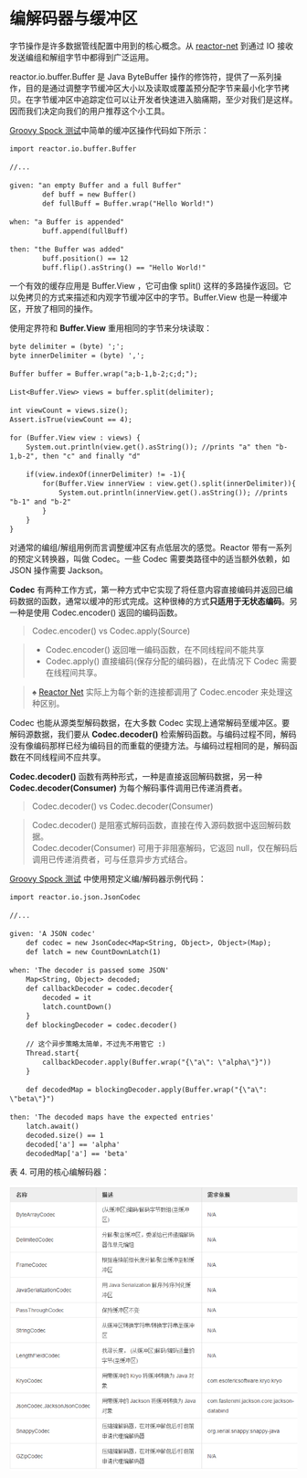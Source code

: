 # 编解码器与缓冲区

字节操作是许多数据管线配置中用到的核心概念。从 [reactor-net](http://projectreactor.io/docs/reference/#net-overview) 到通过 IO 接收发送编组和解组字节中都得到广泛运用。

reactor.io.buffer.Buffer 是 Java ByteBuffer 操作的修饰符，提供了一系列操作，目的是通过调整字节缓冲区大小以及读取或覆盖预分配字节来最小化字节拷贝。在字节缓冲区中追踪定位可以让开发者快速进入脑痛期，至少对我们是这样。因而我们决定向我们的用户推荐这个小工具。

[Groovy Spock 测试](https://github.com/reactor/reactor/blob/master/reactor-core/src/test/groovy/reactor/io/buffer/BufferSpec.groovy)中简单的缓冲区操作代码如下所示：

```
import reactor.io.buffer.Buffer

//...

given: "an empty Buffer and a full Buffer"
        def buff = new Buffer()
        def fullBuff = Buffer.wrap("Hello World!")

when: "a Buffer is appended"
        buff.append(fullBuff)

then: "the Buffer was added"
        buff.position() == 12
        buff.flip().asString() == "Hello World!"
```

一个有效的缓存应用是 Buffer.View ，它可由像 split() 这样的多路操作返回。它以免拷贝的方式来描述和内观字节缓冲区中的字节。Buffer.View 也是一种缓冲区，开放了相同的操作。

使用定界符和 **Buffer.View** 重用相同的字节来分块读取：

```
byte delimiter = (byte) ';';
byte innerDelimiter = (byte) ',';

Buffer buffer = Buffer.wrap("a;b-1,b-2;c;d;");

List<Buffer.View> views = buffer.split(delimiter);

int viewCount = views.size();
Assert.isTrue(viewCount == 4);

for (Buffer.View view : views) {
    System.out.println(view.get().asString()); //prints "a" then "b-1,b-2", then "c" and finally "d"

    if(view.indexOf(innerDelimiter) != -1){
        for(Buffer.View innerView : view.get().split(innerDelimiter)){
            System.out.println(innerView.get().asString()); //prints "b-1" and "b-2"
        }
    }
}
```

对通常的编组/解组用例而言调整缓冲区有点低层次的感觉。Reactor 带有一系列的预定义转换器，叫做 Codec。一些 Codec 需要类路径中的适当额外依赖，如 JSON 操作需要 Jackson。

**Codec** 有两种工作方式，第一种方式中它实现了将任意内容直接编码并返回已编码数据的函数，通常以缓冲的形式完成。这种很棒的方式**只适用于无状态编码**。另一种是使用 Codec.encoder() 返回的编码函数。

>Codec.encoder() vs Codec.apply(Source)

>- Codec.encoder() 返回唯一编码函数，在不同线程间不能共享
>- Codec.apply() 直接编码(保存分配的编码器)，在此情况下 Codec 需要在线程间共享。

>♠ [Reactor Net](http://projectreactor.io/docs/reference/#net-overview) 实际上为每个新的连接都调用了 Codec.encoder 来处理这种区别。

Codec 也能从源类型解码数据，在大多数 Codec 实现上通常解码至缓冲区。要解码源数据，我们要从 **Codec.decoder()** 检索解码函数。与编码过程不同，解码没有像编码那样已经为编码目的而重载的便捷方法。与编码过程相同的是，解码函数在不同线程间不应共享。

**Codec.decoder()** 函数有两种形式，一种是直接返回解码数据，另一种 **Codec.decoder(Consumer)** 为每个解码事件调用已传递消费者。

>Codec.decoder() vs Codec.decoder(Consumer)

>Codec.decoder() 是阻塞式解码函数，直接在传入源码数据中返回解码数据。  
>Codec.decoder(Consumer) 可用于非阻塞解码，它返回 null，仅在解码后调用已传递消费者，可与任意异步方式结合。

[Groovy Spock 测试](https://github.com/reactor/reactor/blob/master/reactor-core/src/test/groovy/reactor/io/codec/json/JsonCodecSpec.groovy) 中使用预定义编/解码器示例代码：

```
import reactor.io.json.JsonCodec

//...

given: 'A JSON codec'
    def codec = new JsonCodec<Map<String, Object>, Object>(Map);
    def latch = new CountDownLatch(1)

when: 'The decoder is passed some JSON'
    Map<String, Object> decoded;
    def callbackDecoder = codec.decoder{
        decoded = it
        latch.countDown()
    }
    def blockingDecoder = codec.decoder()

    // 这个异步策略太简单，不过先不用管它 :)
    Thread.start{
        callbackDecoder.apply(Buffer.wrap("{\"a\": \"alpha\"}"))
    }

    def decodedMap = blockingDecoder.apply(Buffer.wrap("{\"a\": \"beta\"}")

then: 'The decoded maps have the expected entries'
    latch.await()
    decoded.size() == 1
    decoded['a'] == 'alpha'
    decodedMap['a'] == 'beta'
```

表 4. 可用的核心编解码器：

![](images/13.png) 